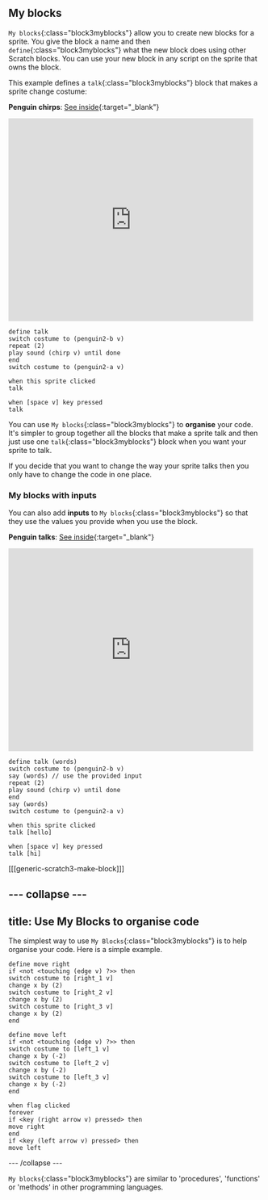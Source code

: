 ## My blocks

`My blocks`{:class="block3myblocks"} allow you to create new blocks for a sprite. You give the block a name and then `define`{:class="block3myblocks"} what the new block does using other Scratch blocks. You can use your new block in any script on the sprite that owns the block.

This example defines a `talk`{:class="block3myblocks"} block that makes a sprite change costume:

**Penguin chirps**: [See inside](https://scratch.mit.edu/projects/567554899/editor){:target="_blank"}

<div class="scratch-preview">
  <iframe src="https://scratch.mit.edu/projects/567554899/embed" allowtransparency="true" width="485" height="402" frameborder="0" scrolling="no" allowfullscreen></iframe>
</div>

```blocks3
define talk
switch costume to (penguin2-b v)
repeat (2)
play sound (chirp v) until done
end
switch costume to (penguin2-a v)

when this sprite clicked
talk

when [space v] key pressed
talk
```

You can use `My blocks`{:class="block3myblocks"} to **organise** your code. It's simpler to group together all the blocks that make a sprite talk and then just use one `talk`{:class="block3myblocks"} block when you want your sprite to talk.

If you decide that you want to change the way your sprite talks then you only have to change the code in one place. 

### My blocks with inputs

You can also add **inputs** to `My blocks`{:class="block3myblocks"} so that they use the values you provide when you use the block.

**Penguin talks**: [See inside](https://scratch.mit.edu/projects/567538874/editor){:target="_blank"}

<div class="scratch-preview">
  <iframe src="https://scratch.mit.edu/projects/567538874/embed" allowtransparency="true" width="485" height="402" frameborder="0" scrolling="no" allowfullscreen></iframe>
</div>

```blocks3
define talk (words)
switch costume to (penguin2-b v)
say (words) // use the provided input
repeat (2)
play sound (chirp v) until done
end
say (words)
switch costume to (penguin2-a v)

when this sprite clicked
talk [hello]

when [space v] key pressed
talk [hi]
```

[[[generic-scratch3-make-block]]]

--- collapse ---
---
title: Use My Blocks to organise code
---
The simplest way to use `My Blocks`{:class="block3myblocks"} is to help organise your code. Here is a simple example.

```blocks3
define move right
if <not <touching (edge v) ?>> then
switch costume to [right_1 v]
change x by (2)
switch costume to [right_2 v]
change x by (2)
switch costume to [right_3 v]
change x by (2)
end

define move left
if <not <touching (edge v) ?>> then
switch costume to [left_1 v]
change x by (-2)
switch costume to [left_2 v]
change x by (-2)
switch costume to [left_3 v]
change x by (-2)
end

when flag clicked
forever
if <key (right arrow v) pressed> then
move right
end
if <key (left arrow v) pressed> then
move left
```

--- /collapse ---

`My blocks`{:class="block3myblocks"} are similar to 'procedures', 'functions' or 'methods' in other programming languages.

